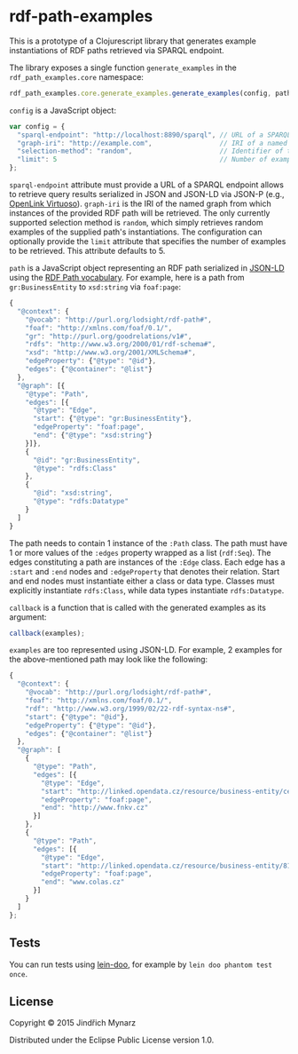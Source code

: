 # rdf-path-examples

This is a prototype of a Clojurescript library that generates example instantiations of RDF paths retrieved via SPARQL endpoint.

The library exposes a single function `generate_examples` in the `rdf_path_examples.core` namespace:

```js
rdf_path_examples.core.generate_examples.generate_examples(config, path, callback);
```

`config` is a JavaScript object:

```js
var config = {
  "sparql-endpoint": "http://localhost:8890/sparql", // URL of a SPARQL endpoint
  "graph-iri": "http://example.com",                 // IRI of a named graph to query
  "selection-method": "random",                      // Identifier of the method for selecting examples 
  "limit": 5                                         // Number of examples to retrieve
};
```

`sparql-endpoint` attribute must provide a URL of a SPARQL endpoint allows to retrieve query results serialized in JSON and JSON-LD via JSON-P (e.g., [OpenLink Virtuoso](https://github.com/openlink/virtuoso-opensource)). `graph-iri` is the IRI of the named graph from which instances of the provided RDF path will be retrieved. The only currently supported selection method is `random`, which simply retrieves random examples of the supplied path's instantiations. The configuration can optionally provide the `limit` attribute that specifies the number of examples to be retrieved. This attribute defaults to 5.

`path` is a JavaScript object representing an RDF path serialized in [JSON-LD](http://json-ld.org/) using the [RDF Path vocabulary](https://github.com/jindrichmynarz/rdf-path-examples/blob/master/resources/rdf_path.ttl). For example, here is a path from `gr:BusinessEntity` to `xsd:string` via `foaf:page`:

```js
{
  "@context": {
    "@vocab": "http://purl.org/lodsight/rdf-path#",
    "foaf": "http://xmlns.com/foaf/0.1/",
    "gr": "http://purl.org/goodrelations/v1#",
    "rdfs": "http://www.w3.org/2000/01/rdf-schema#",
    "xsd": "http://www.w3.org/2001/XMLSchema#",
    "edgeProperty": {"@type": "@id"},
    "edges": {"@container": "@list"}
  },
  "@graph": [{
    "@type": "Path",
    "edges": [{
      "@type": "Edge",
      "start": {"@type": "gr:BusinessEntity"},
      "edgeProperty": "foaf:page",
      "end": {"@type": "xsd:string"}
    }]},
    {
      "@id": "gr:BusinessEntity",
      "@type": "rdfs:Class"
    },
    {
      "@id": "xsd:string",
      "@type": "rdfs:Datatype"
    }
  ]
}
```

The path needs to contain 1 instance of the `:Path` class. The path must have 1 or more values of the `:edges` property wrapped as a list (`rdf:Seq`). The edges constituting a path are instances of the `:Edge` class. Each edge has a `:start` and `:end` nodes and `:edgeProperty` that denotes their relation. Start and end nodes must instantiate either a class or data type. Classes must explicitly instantiate `rdfs:Class`, while data types instantiate `rdfs:Datatype`. 

`callback` is a function that is called with the generated examples as its argument:

```js
callback(examples);
```

`examples` are too represented using JSON-LD. For example, 2 examples for the above-mentioned path may look like the following:

```js
{
  "@context": {
    "@vocab": "http://purl.org/lodsight/rdf-path#",
    "foaf": "http://xmlns.com/foaf/0.1/",
    "rdf": "http://www.w3.org/1999/02/22-rdf-syntax-ns#",
    "start": {"@type": "@id"},
    "edgeProperty": {"@type": "@id"},
    "edges": {"@container": "@list"}
  },
  "@graph": [
    {
      "@type": "Path",
      "edges": [{
        "@type": "Edge",
        "start": "http://linked.opendata.cz/resource/business-entity/ce177c67-6be4-4f26-90ea-c267466d0dfd",
        "edgeProperty": "foaf:page",
        "end": "http://www.fnkv.cz"
      }]
    },
    {
      "@type": "Path",
      "edges": [{
        "@type": "Edge",
        "start": "http://linked.opendata.cz/resource/business-entity/81c5edb3-ac84-47c3-9a3c-f3fe5c492cd1",
        "edgeProperty": "foaf:page",
        "end": "www.colas.cz"
      }]
    }
  ]
};
```

## Tests

You can run tests using [lein-doo](https://github.com/bensu/doo), for example by `lein doo phantom test once`.

## License

Copyright © 2015 Jindřich Mynarz

Distributed under the Eclipse Public License version 1.0. 
